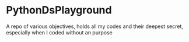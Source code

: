 # PythonDsPlayground
A repo of various objectives, holds all my codes and their deepest secret, especially when I coded without an purpose
